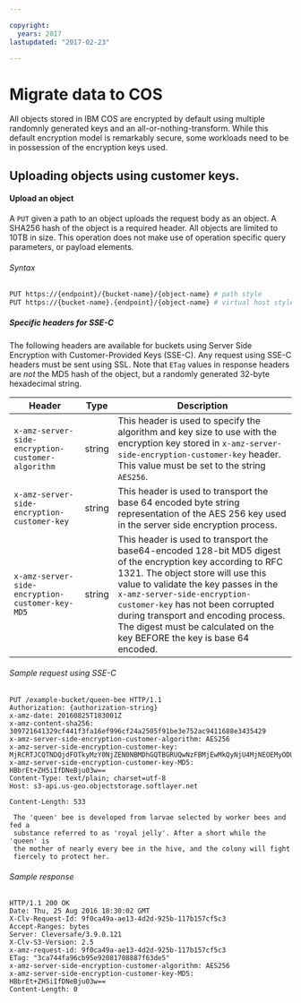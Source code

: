 ```yaml
---

copyright:
  years: 2017
lastupdated: "2017-02-23"

---
```


# Migrate data to COS

All objects stored in IBM COS are encrypted by default using multiple randomnly generated keys and an all-or-nothing-transform. While this default encryption model is remarkably secure, some workloads need to be in possession of the encryption keys used.

## Uploading objects using customer keys.

#### Upload an object

A `PUT` given a path to an object uploads the request body as an object. A SHA256 hash of the object is a required header.  All objects are limited to 10TB in size. This operation does not make use of operation specific query parameters, or payload elements.

###### Syntax

```bash
PUT https://{endpoint}/{bucket-name}/{object-name} # path style
PUT https://{bucket-name}.{endpoint}/{object-name} # virtual host style
```

##### Specific headers for SSE-C

The following headers are available for buckets using Server Side Encryption with Customer-Provided Keys (SSE-C). Any request using SSE-C headers must be sent using SSL. Note that `ETag` values in response headers are *not* the MD5 hash of the object, but a randomly generated 32-byte hexadecimal string.

Header | Type | Description
--- | ---- | ------------
`x-amz-server-side-encryption-customer-algorithm` | string | This header is used to specify the algorithm and key size to use with the encryption key stored in `x-amz-server-side-encryption-customer-key` header. This value must be set to the string `AES256`.
`x-amz-server-side-encryption-customer-key` | string | This header is used to transport the base 64 encoded byte string representation of the AES 256 key used in the server side encryption process.
`x-amz-server-side-encryption-customer-key-MD5` | string | This header is used to transport the base64-encoded 128-bit MD5 digest of the encryption key according to RFC 1321. The object store will use this value to validate the key passes in the `x-amz-server-side-encryption-customer-key` has not been corrupted during transport and encoding process. The digest must be calculated on the key BEFORE the key is base 64 encoded.

###### Sample request using SSE-C

```http
PUT /example-bucket/queen-bee HTTP/1.1
Authorization: {authorization-string}
x-amz-date: 20160825T183001Z
x-amz-content-sha256: 309721641329cf441f3fa16ef996cf24a2505f91be3e752ac9411688e3435429
x-amz-server-side-encryption-customer-algorithm: AES256
x-amz-server-side-encryption-customer-key: MjRCRTJCQTNDQjdFOTkyMzY0NjZEN0NBMDhGQTBGRUQwNzFBMjEwMkQyNjU4MjNEOEMyODU5MkQxQ0ZEMkQ1OQ==
x-amz-server-side-encryption-customer-key-MD5: HBbrEt+ZH5iIfDNeBju03w==
Content-Type: text/plain; charset=utf-8
Host: s3-api.us-geo.objectstorage.softlayer.net

Content-Length: 533

 The 'queen' bee is developed from larvae selected by worker bees and fed a
 substance referred to as 'royal jelly'. After a short while the 'queen' is
 the mother of nearly every bee in the hive, and the colony will fight
 fiercely to protect her.

```

###### Sample response

```http
HTTP/1.1 200 OK
Date: Thu, 25 Aug 2016 18:30:02 GMT
X-Clv-Request-Id: 9f0ca49a-ae13-4d2d-925b-117b157cf5c3
Accept-Ranges: bytes
Server: Cleversafe/3.9.0.121
X-Clv-S3-Version: 2.5
x-amz-request-id: 9f0ca49a-ae13-4d2d-925b-117b157cf5c3
ETag: "3ca744fa96cb95e92081708887f63de5"
x-amz-server-side-encryption-customer-algorithm: AES256
x-amz-server-side-encryption-customer-key-MD5: HBbrEt+ZH5iIfDNeBju03w==
Content-Length: 0
```
